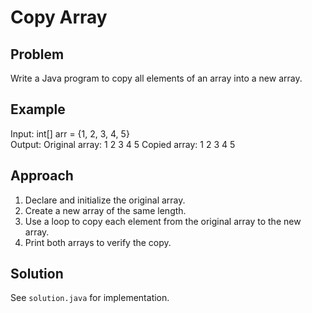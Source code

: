 # Copy Array

## Problem
Write a Java program to copy all elements of an array into a new array.

## Example
Input: int[] arr = {1, 2, 3, 4, 5}  
Output:
Original array: 1 2 3 4 5
Copied array: 1 2 3 4 5


## Approach
1. Declare and initialize the original array.  
2. Create a new array of the same length.  
3. Use a loop to copy each element from the original array to the new array.  
4. Print both arrays to verify the copy.  

## Solution
See `solution.java` for implementation.
